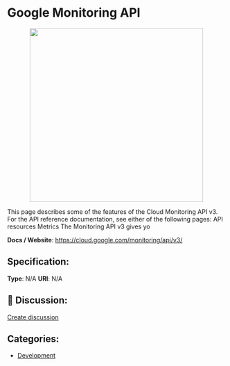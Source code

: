 # Google Monitoring API
<p align="center">
    <img width="400" src="https://raw.githubusercontent.com/apis-list/apis-list/main/apis/google-monitoring-api/logo_256x256.png" />
</p>

This page describes some of the features of the Cloud Monitoring API v3. For the API reference documentation, see either of the following pages: API resources Metrics The Monitoring API v3 gives yo

**Docs / Website**: https://cloud.google.com/monitoring/api/v3/

## Specification:
**Type**:  N/A 
**URI**:  N/A 

## 💬 Discussion:
[Create discussion](https://github.com/apis-list/apis-list/discussions/new)

## Categories:
- [Development](https://github.com/apis-list/apis-list#development)



